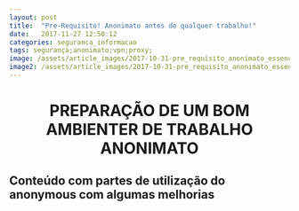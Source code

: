 ```yaml
---
layout: post
title:  "Pre-Requisito! Anonimato antes de qualquer trabalho!"
date:   2017-11-27 12:50:12
categories: seguranca_informacao
tags: segurança;anonimato;vpn;proxy;
image: /assets/article_images/2017-10-31-pre_requisito_anonimato_essencial/imagePostAnonimato.jpg
image2: /assets/article_images/2017-10-31-pre_requisito_anonimato_essencial/imagePostAnonimato2.jpg
---
```

#	<center>PREPARAÇÃO DE UM BOM AMBIENTER DE TRABALHO ANONIMATO </center>
##	Conteúdo com partes de utilização do anonymous com algumas melhorias

> 
